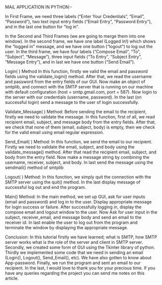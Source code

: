 MAiL APPLICATION IN PYTHON:-

In First Frame, we need three labels (“Enter Your Credentials”, “Email”, “Password”), two text input entry fields (“Email Entry”, “Password Entry”), and in the last one button for “log in”.

In the Second and Third Frames (we are going to merge them into one window). In the second frame, we have one label (Logged In!) which shows the “logged in” message, and we have one button (“logout”) to log out the user. In the third frame, we have four labels (“Compose Email”, “To”, “Subject”, “Message”), three input fields (“To Entry”, “Subject Entry”, “Message Entry”), and in last we have one button (“Send Email”).

Login( ) Method
In this function, firstly we valid the email and password fields using the validate_login() method. After that, we read the username and password from the entry fields of our GUI. Now make an object of smtplib, and connect with the SMTP server that is running on our machine with default configuration (host = smtp.gmail.com, port = 587). Now login to the server with our credentials (username, password). In the last (on successful login) send a message to the user of login successfully.

Validate_Message( ) Method:
Before sending the email to the recipient, firstly we need to validate the message. In this function, first of all, we read recipient email, subject, and message body from the entry fields. After that, we check that none of them (email, subject, body) is empty, then we check for the valid email using email regular expression.

Send_Email( ) Method:
In this function, we send the email to our recipient. Firstly we need to validate the email, subject, and body using the validate_message() method. After that read the recipient email, subject, and body from the entry field. Now make a message string by combining the username, receiver, subject, and body. In last send the message using the sendmail() method of smtplib

Logout( ) Method:
In this function, we simply quit the connection with the SMTP server using the quit() method. In the last display message of successful log out and end the program.

Main() Method:
In the main method, we set up GUI, ask for user inputs (email and password) and log in to the user. Display appropriate message for login success or failure. After successfully logging in, display the compose email and logout window to the user. Now Ask for user input in the subject, receiver_email, and message body and send an email to the receiver id. In last enable the user to log out from the program and terminate the window by displaying the appropriate message.

Conclusion:
In this tutorial firstly we have learned; what is SMTP, how SMTP server works what is the role of the server and client in SMTP server. Secondly, we created some form of GUI using the Tkinter library of python. Thirdly we implemented some code that we need in sending an email (Login(), Logout(), Send_Email(), etc). We have also gotten to know about App-password. Finally, we run the program and sent an email to our recipient.
In the last, I would love to thank you for your precious time. If you have any queries regarding the project you can send me notes on this article.

